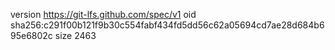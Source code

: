 version https://git-lfs.github.com/spec/v1
oid sha256:c291f00b121f9b30c554fabf434fd5dd56c62a05694cd7ae28d684b695e6802c
size 2463
